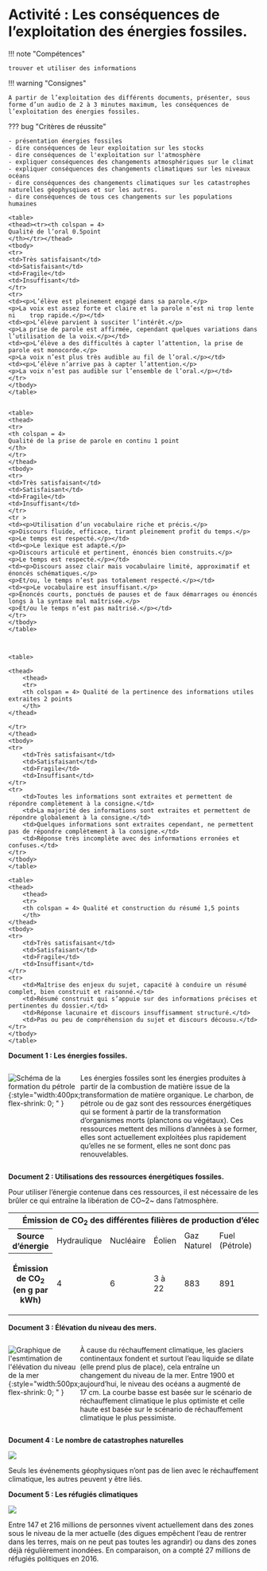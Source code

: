 # Activité : Les conséquences de l’exploitation des énergies fossiles.

!!! note "Compétences"

    trouver et utiliser des informations

!!! warning "Consignes"

    A partir de l’exploitation des différents documents, présenter, sous forme d’un audio de 2 à 3 minutes maximum, les conséquences de l’exploitation des énergies fossiles. 
    
??? bug "Critères de réussite"

    - présentation énergies fossiles
    - dire conséquences de leur exploitation sur les stocks
    - dire conséquences de l'exploitation sur l'atmosphère
    - expliquer conséquences des changements atmosphériques sur le climat
    - expliquer conséquences des changements climatiques sur les niveaux océans
    - dire conséquences des changements climatiques sur les catastrophes naturelles géophysqiues et sur les autres. 
    - dire conséquences de tous ces changements sur les populations humaines

    <table>
    <thead><tr><th colspan = 4>
    Qualité de l’oral 0.5point
    </th></tr></thead>
    <tbody>
    <tr>
    <td>Très satisfaisant</td>
    <td>Satisfaisant</td>
    <td>Fragile</td>
    <td>Insuffisant</td>
    </tr>
    <tr>
    <td><p>L’élève est pleinement engagé dans sa parole.</p>
    <p>La voix est assez forte et claire et la parole n’est ni trop lente ni    trop rapide.</p></td>
    <td><p>L’élève parvient à susciter l’intérêt.</p>
    <p>La prise de parole est affirmée, cependant quelques variations dans
    l’utilisation de la voix.</p></td>
    <td><p>L’élève a des difficultés à capter l’attention, la prise de
    parole est monocorde.</p>
    <p>La voix n’est plus très audible au fil de l’oral.</p></td>
    <td><p>L’élève n’arrive pas à capter l’attention.</p>
    <p>La voix n’est pas audible sur l’ensemble de l’oral.</p></td>
    </tr>
    </tbody>
    </table>


    <table>
    <thead>
    <tr>
    <th colspan = 4>
    Qualité de la prise de parole en continu 1 point
    </th>
    </tr>
    </thead>
    <tbody>
    <tr>
    <td>Très satisfaisant</td>
    <td>Satisfaisant</td>
    <td>Fragile</td>
    <td>Insuffisant</td>
    </tr>
    <tr >
    <td><p>Utilisation d’un vocabulaire riche et précis.</p>
    <p>Discours fluide, efficace, tirant pleinement profit du temps.</p>
    <p>Le temps est respecté.</p></td>
    <td><p>Le lexique est adapté.</p>
    <p>Discours articulé et pertinent, énoncés bien construits.</p>
    <p>Le temps est respecté.</p></td>
    <td><p>Discours assez clair mais vocabulaire limité, approximatif et
    énoncés schématiques.</p>
    <p>Et/ou, le temps n’est pas totalement respecté.</p></td>
    <td><p>Le vocabulaire est insuffisant.</p>
    <p>Énoncés courts, ponctués de pauses et de faux démarrages ou énoncés
    longs à la syntaxe mal maîtrisée.</p>
    <p>Et/ou le temps n’est pas maîtrisé.</p></td>
    </tr>
    </tbody>
    </table>



    <table>

    <thead>
        <thead>
        <tr>
        <th colspan = 4> Qualité de la pertinence des informations utiles extraites 2 points
        </th>
    </thead>

    </tr>
    </thead>
    <tbody>
    <tr>
        <td>Très satisfaisant</td>
        <td>Satisfaisant</td>
        <td>Fragile</td>
        <td>Insuffisant</td>
    </tr>
    <tr>
        <td>Toutes les informations sont extraites et permettent de répondre complètement à la consigne.</td>
        <td>La majorité des informations sont extraites et permettent de répondre globalement à la consigne.</td>
        <td>Quelques informations sont extraites cependant, ne permettent pas de répondre complètement à la consigne.</td>
        <td>Réponse très incomplète avec des informations erronées et confuses.</td>
    </tr>
    </tbody>
    </table>

    <table>
    <thead>
        <thead>
        <tr>
        <th colspan = 4> Qualité et construction du résumé 1,5 points
        </th>
    </thead>
    <tbody>
    <tr>
        <td>Très satisfaisant</td>
        <td>Satisfaisant</td>
        <td>Fragile</td>
        <td>Insuffisant</td>
    </tr>
    <tr>
        <td>Maîtrise des enjeux du sujet, capacité à conduire un résumé complet, bien construit et raisonné.</td>
        <td>Résumé construit qui s’appuie sur des informations précises et pertinentes du dossier.</td>
        <td>Réponse lacunaire et discours insuffisamment structuré.</td>
        <td>Pas ou peu de compréhension du sujet et discours décousu.</td>
    </tr>
    </tbody>
    </table>





**Document 1 : Les énergies fossiles.**

<div markdown style="display:flex; flex-direction:row;">

![Schéma de la formation du pétrole](Pictures/schemaFormationPetrole.png){:style="width:400px; flex-shrink: 0;  " }

Les énergies fossiles sont les énergies produites à partir de la combustion de matière issue de la transformation de matière organique. 
Le charbon, de pétrole ou de gaz sont des ressources énergétiques qui se forment à partir de la transformation d’organismes morts (planctons ou végétaux). Ces ressources mettent des millions d’années à se former, elles sont actuellement exploitées plus rapidement qu’elles ne se forment, elles ne sont donc pas renouvelables.

</div>

**Document 2 : Utilisations des ressources énergétiques fossiles.**

Pour utiliser l’énergie contenue dans ces ressources, il est nécessaire de les brûler ce qui entraîne la libération de CO~2~ dans l’atmosphère.

<table>
<tbody>
<tr class="odd">
<th colspan = 7>Émission de CO<sub>2</sub> des différentes filières de production
d’électricité</th>
</tr>
<tr class="even">
<th>Source d’énergie</th>
<td>Hydraulique</td>
<td>Nucléaire</td>
<td>Éolien</td>
<td>Gaz Naturel</td>
<td>Fuel (Pétrole)</td>
<td>Charbon</td>
</tr>
<tr class="odd">
<th><p>Émission de CO<sub>2</sub> (en g par kWh)</p></th>
<td>4</td>
<td>6</td>
<td>3 à 22</td>
<td>883</td>
<td>891</td>
<td>978</td>
</tr>
</tbody>
</table>

**Document 3 : Élévation du niveau des mers.**


<div markdown style="display:flex; flex-direction:row;">

![Graphique de l'esmtimation de l'élévation du niveau de la mer](Pictures/graphElevationNiveauMer.png){:style="width:500px; flex-shrink: 0;  " }

À cause du réchauffement climatique, les glaciers continentaux fondent et surtout l’eau liquide se dilate (elle prend plus de place), cela entraîne un changement du niveau de la mer. Entre 1900 et aujourd’hui, le niveau des océans a augmenté de 17 cm.
La courbe basse est basée sur le scénario de réchauffement climatique le plus optimiste et celle haute est basée sur le scénario de réchauffement climatique le plus pessimiste.

</div>

**Document 4 : Le nombre de catastrophes naturelles**



![](Pictures/graphCatastrophesNaturelles.png)

Seuls les événements géophysiques n’ont pas de lien avec le réchauffement climatique, les autres peuvent y être liés.


**Document 5 : Les réfugiés climatiques**



![](Pictures/carteconseqClimat.png)

Entre 147 et 216 millions de personnes vivent actuellement dans des zones sous le niveau de la mer actuelle (des digues empêchent l’eau de rentrer dans les terres, mais on ne peut pas toutes les agrandir) ou dans des zones déjà régulièrement inondées. En comparaison, on a compté 27 millions de réfugiés politiques en 2016.




